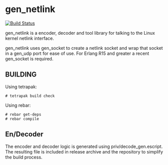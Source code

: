 gen_netlink
===========
[![Build Status](https://travis-ci.org/travelping/gen_netlink.svg?branch=master)](https://travis-ci.org/travelping/gen_netlink)

gen_netlink is a encoder, decoder and tool library for talking to the
Linux kernel netlink interface.

gen_netlink uses gen_socket to create a netlink socket and wrap that
socket in a gen_udp port for ease of use. For Erlang R15 and greater
a recent gen_socket is required.

BUILDING
--------

Using tetrapak:

    # tetrapak build check

Using rebar:

    # rebar get-deps
    # rebar compile

En/Decoder
----------

The encoder and decoder logic is generated using priv/decode_gen.escript.
The resulting file is included in release archive and the repository to
simplify the build process.
